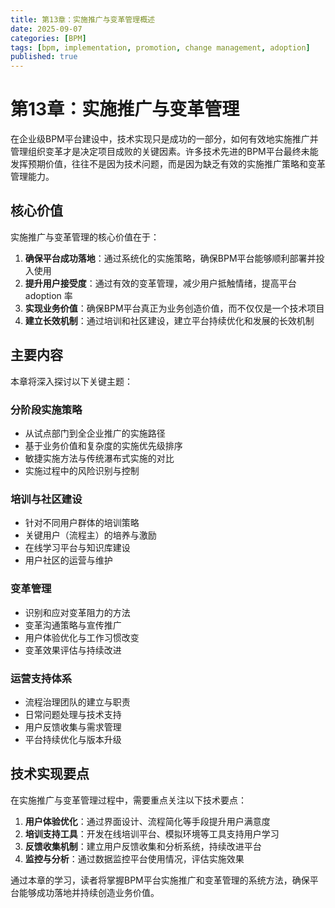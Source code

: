 ```yaml
---
title: 第13章：实施推广与变革管理概述
date: 2025-09-07
categories: [BPM]
tags: [bpm, implementation, promotion, change management, adoption]
published: true
---
```


# 第13章：实施推广与变革管理

在企业级BPM平台建设中，技术实现只是成功的一部分，如何有效地实施推广并管理组织变革才是决定项目成败的关键因素。许多技术先进的BPM平台最终未能发挥预期价值，往往不是因为技术问题，而是因为缺乏有效的实施推广策略和变革管理能力。

## 核心价值

实施推广与变革管理的核心价值在于：

1. **确保平台成功落地**：通过系统化的实施策略，确保BPM平台能够顺利部署并投入使用
2. **提升用户接受度**：通过有效的变革管理，减少用户抵触情绪，提高平台 adoption 率
3. **实现业务价值**：确保BPM平台真正为业务创造价值，而不仅仅是一个技术项目
4. **建立长效机制**：通过培训和社区建设，建立平台持续优化和发展的长效机制

## 主要内容

本章将深入探讨以下关键主题：

### 分阶段实施策略
- 从试点部门到全企业推广的实施路径
- 基于业务价值和复杂度的实施优先级排序
- 敏捷实施方法与传统瀑布式实施的对比
- 实施过程中的风险识别与控制

### 培训与社区建设
- 针对不同用户群体的培训策略
- 关键用户（流程主）的培养与激励
- 在线学习平台与知识库建设
- 用户社区的运营与维护

### 变革管理
- 识别和应对变革阻力的方法
- 变革沟通策略与宣传推广
- 用户体验优化与工作习惯改变
- 变革效果评估与持续改进

### 运营支持体系
- 流程治理团队的建立与职责
- 日常问题处理与技术支持
- 用户反馈收集与需求管理
- 平台持续优化与版本升级

## 技术实现要点

在实施推广与变革管理过程中，需要重点关注以下技术要点：

1. **用户体验优化**：通过界面设计、流程简化等手段提升用户满意度
2. **培训支持工具**：开发在线培训平台、模拟环境等工具支持用户学习
3. **反馈收集机制**：建立用户反馈收集和分析系统，持续改进平台
4. **监控与分析**：通过数据监控平台使用情况，评估实施效果

通过本章的学习，读者将掌握BPM平台实施推广和变革管理的系统方法，确保平台能够成功落地并持续创造业务价值。